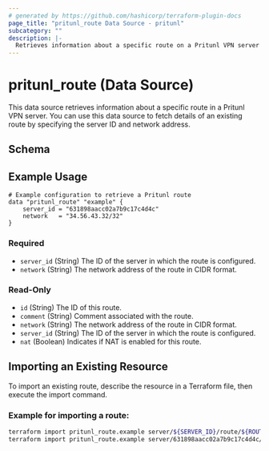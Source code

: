 ```yaml
---
# generated by https://github.com/hashicorp/terraform-plugin-docs
page_title: "pritunl_route Data Source - pritunl"
subcategory: ""
description: |-
  Retrieves information about a specific route on a Pritunl VPN server using the server ID and network address.
---
```


# pritunl_route (Data Source)

This data source retrieves information about a specific route in a Pritunl VPN server. You can use this data source to fetch details of an existing route by specifying the server ID and network address.

<!-- schema generated by tfplugindocs -->
## Schema

## Example Usage

```hcl
# Example configuration to retrieve a Pritunl route
data "pritunl_route" "example" {
    server_id = "631898aacc02a7b9c17c4d4c"
    network   = "34.56.43.32/32"
}
```

### Required

- `server_id` (String) The ID of the server in which the route is configured.
- `network` (String) The network address of the route in CIDR format.

### Read-Only

- `id` (String) The ID of this route.
- `comment` (String) Comment associated with the route.
- `network` (String) The network address of the route in CIDR format.
- `server_id` (String) The ID of the server in which the route is configured.
- `nat` (Boolean) Indicates if NAT is enabled for this route.

## Importing an Existing Resource

To import an existing route, describe the resource in a Terraform file, then execute the import command.

### Example for importing a route:

```sh
terraform import pritunl_route.example server/${SERVER_ID}/route/${ROUTE_ID}
terraform import pritunl_route.example server/631898aacc02a7b9c17c4d4c/route/33342e32332e34332e34322f3332
```

